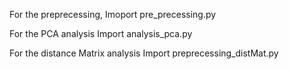 For the preprecessing,
Imoport pre_precessing.py

For the PCA analysis
Import analysis_pca.py

For the distance Matrix analysis
Import preprecessing_distMat.py
